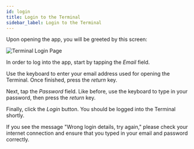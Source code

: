 ```yaml
---
id: login
title: Login to the Terminal
sidebar_label: Login to the Terminal
---
```


Upon opening the app, you will be greeted by this screen:

![Terminal Login Page](/img/terminal_login.png)

In order to log into the app, start by tapping the *Email* field.

Use the keyboard to enter your email address used for opening the Terminal. Once finished, press the *return* key.

Next, tap the *Password* field. Like before, use the keyboard to type in your password, then press the *return* key.

Finally, click the *Login* button. You should be logged into the Terminal shortly.

If you see the message "Wrong login details, try again," please check your internet connection and ensure that you typed in your email and password correctly.
